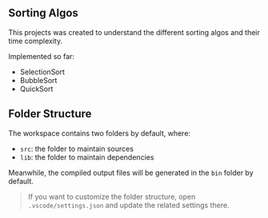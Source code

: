 ## Sorting Algos

This projects was created to understand the different sorting algos
and their time complexity.

Implemented so far:
- SelectionSort
- BubbleSort
- QuickSort

## Folder Structure

The workspace contains two folders by default, where:

- `src`: the folder to maintain sources
- `lib`: the folder to maintain dependencies

Meanwhile, the compiled output files will be generated in the `bin` folder by default.

> If you want to customize the folder structure, open `.vscode/settings.json` and update the related settings there.
